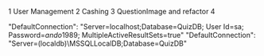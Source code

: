 1 User Management
2 Cashing
3 QuestionImage and refactor
4 


"DefaultConnection": "Server=localhost;Database=QuizDB; User Id=sa; Password=*ando*1989; MultipleActiveResultSets=true"
"DefaultConnection": "Server=(localdb)\\MSSQLLocalDB;Database=QuizDB"